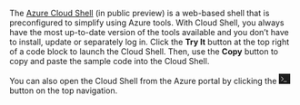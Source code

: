 The [Azure Cloud Shell](https://docs.microsoft.com/azure/cloud-shell/quickstart) (in public preview) is a web-based shell that is preconfigured to simplify using Azure tools. With Cloud Shell, you always have the most up-to-date version of the tools available and you don’t have to install, update or separately log in. Click the **Try It** button at the top right of a code block to launch the Cloud Shell. Then, use the **Copy** button to copy and paste the sample code into the Cloud Shell.

You can also open the Cloud Shell from the Azure portal by clicking the ![Cloud Shell](../media/cloud-shell-try-it/cs-button.png) button on the top navigation. 

